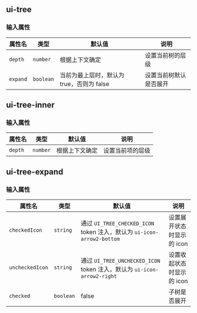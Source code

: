 <h2 uiAnchor id="ui-tree">ui-tree</h2>
<h3 uiAnchor id="ui-tree-输入属性">输入属性</h3>

| 属性名      | 类型      | 默认值  | 说明       |
| --                | --        | --            |--        |
| `depth`       | `number`  | 根据上下文确定             | 设置当前树的层级         |
| `expand`          | `boolean`  | 当前为最上层时，默认为 true，否则为 false             | 设置当前树默认是否展开|


<h2 uiAnchor id="ui-tree-inner">ui-tree-inner</h2>
<h3 uiAnchor id="ui-tree-inner-输入属性">输入属性</h3>

| 属性名      | 类型      | 默认值  | 说明       |
| --                | --        | --            | --        |
| `depth`       | `number`  | 根据上下文确定             | 设置当前项的层级         |


<h2 uiAnchor id="ui-tree-expand">ui-tree-expand</h2>
<h3 uiAnchor id="ui-tree-expand-输入属性">输入属性</h3>

| 属性名      | 类型      | 默认值  | 说明       |
| --                | --        | --            |--        |
| `checkedIcon`       | `string`  | 通过 `UI_TREE_CHECKED_ICON` token 注入，默认为 `ui-icon-arrow2-bottom` | 设置展开状态时显示的 icon         |
| `uncheckedIcon`       | `string`  | 通过 `UI_TREE_UNCHECKED_ICON` token 注入，默认为 `ui-icon-arrow2-right` | 设置收起状态时显示的 icon         |
| `checked`       | `boolean`  | false             | 子树是否展开         |
